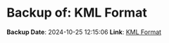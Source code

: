 # Backup of: KML Format

**Backup Date**: 2024-10-25 12:15:06
**Link**: [KML Format](https://przemienniki.net/export/przemienniki.kml)
